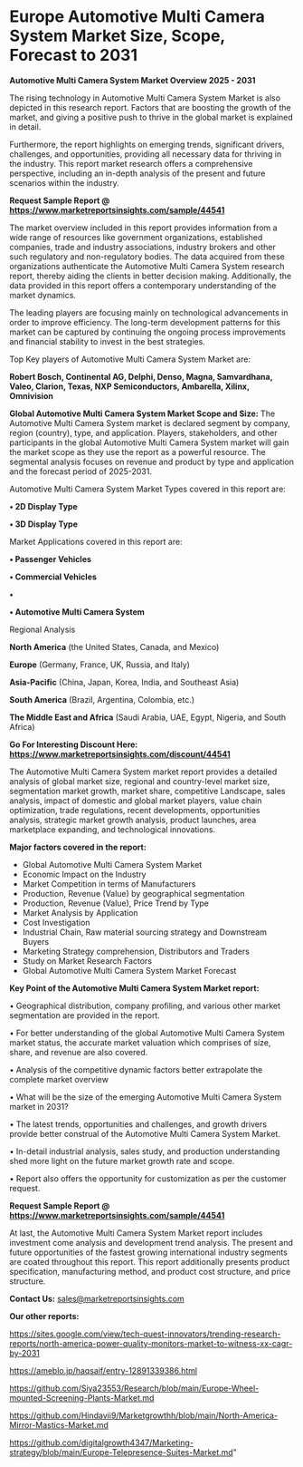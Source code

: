 # Europe Automotive Multi Camera System Market Size, Scope, Forecast to 2031

<Strong> Automotive Multi Camera System Market Overview 2025 - 2031</strong>

The rising technology in Automotive Multi Camera System Market is also depicted in this research report. Factors that are boosting the growth of the market, and giving a positive push to thrive in the global market is explained in detail.

Furthermore, the report highlights on emerging trends, significant drivers, challenges, and opportunities, providing all necessary data for thriving in the industry. This report market research offers a comprehensive perspective, including an in-depth analysis of the present and future scenarios within the industry.

<strong>Request Sample Report @ <a href=https://www.marketreportsinsights.com/sample/44541>https://www.marketreportsinsights.com/sample/44541</a></strong>

The market overview included in this report provides information from a wide range of resources like government organizations, established companies, trade and industry associations, industry brokers and other such regulatory and non-regulatory bodies. The data acquired from these organizations authenticate the Automotive Multi Camera System research report, thereby aiding the clients in better decision making. Additionally, the data provided in this report offers a contemporary understanding of the market dynamics.

The leading players are focusing mainly on technological advancements in order to improve efficiency. The long-term development patterns for this market can be captured by continuing the ongoing process improvements and financial stability to invest in the best strategies.

Top Key players of Automotive Multi Camera System Market are:

<strong>Robert Bosch, Continental AG, Delphi, Denso, Magna, Samvardhana, Valeo, Clarion, Texas, NXP Semiconductors, Ambarella, Xilinx, Omnivision</strong>

<strong><b>Global Automotive Multi Camera System Market Scope and Size:</b></strong>
The Automotive Multi Camera System market is declared segment by company, region (country), type, and application. Players, stakeholders, and other participants in the global Automotive Multi Camera System market will gain the market scope as they use the report as a powerful resource. The segmental analysis focuses on revenue and product by type and application and the forecast period of 2025-2031.

Automotive Multi Camera System Market Types covered in this report are:

<strong>•  2D Display Type

•  3D Display Type</strong>

Market Applications covered in this report are:

<strong>•  Passenger Vehicles

•  Commercial Vehicles

•  

•  Automotive Multi Camera System</strong> 

Regional Analysis

<strong>North America</strong> (the United States, Canada, and Mexico)

<strong>Europe</strong> (Germany, France, UK, Russia, and Italy)

<strong>Asia-Pacific</strong> (China, Japan, Korea, India, and Southeast Asia)

<strong>South America</strong> (Brazil, Argentina, Colombia, etc.)

<strong>The Middle East and Africa</strong> (Saudi Arabia, UAE, Egypt, Nigeria, and South Africa)

<strong>Go For Interesting Discount Here: <a href=https://www.marketreportsinsights.com/discount/44541>https://www.marketreportsinsights.com/discount/44541</a></strong>

The Automotive Multi Camera System market report provides a detailed analysis of global market size, regional and country-level market size, segmentation market growth, market share, competitive Landscape, sales analysis, impact of domestic and global market players, value chain optimization, trade regulations, recent developments, opportunities analysis, strategic market growth analysis, product launches, area marketplace expanding, and technological innovations.

<strong><b>Major factors covered in the report:</b></strong>
<ul>
  <li>Global Automotive Multi Camera System Market </li>
  <li>Economic Impact on the Industry</li>
  <li>Market Competition in terms of Manufacturers</li>
  <li>Production, Revenue (Value) by geographical segmentation</li>
  <li>Production, Revenue (Value), Price Trend by Type</li>
  <li>Market Analysis by Application</li>
  <li>Cost Investigation</li>
  <li>Industrial Chain, Raw material sourcing strategy and Downstream Buyers</li>
  <li>Marketing Strategy comprehension, Distributors and Traders</li>
  <li>Study on Market Research Factors</li>
  <li>Global Automotive Multi Camera System Market Forecast</li>
</ul>

<strong><b>Key Point of the Automotive Multi Camera System Market report:</b></strong>

• Geographical distribution, company profiling, and various other market segmentation are provided in the report.

• For better understanding of the global Automotive Multi Camera System market status, the accurate market valuation which comprises of size, share, and revenue are also covered.

• Analysis of the competitive dynamic factors better extrapolate the complete market overview

• What will be the size of the emerging Automotive Multi Camera System market in 2031?

• The latest trends, opportunities and challenges, and growth drivers provide better construal of the Automotive Multi Camera System Market.

• In-detail industrial analysis, sales study, and production understanding shed more light on the future market growth rate and scope.

• Report also offers the opportunity for customization as per the customer request.

<strong>Request Sample Report @ <a href=https://www.marketreportsinsights.com/sample/44541>https://www.marketreportsinsights.com/sample/44541</a></strong>

At last, the Automotive Multi Camera System Market report includes investment come analysis and development trend analysis. The present and future opportunities of the fastest growing international industry segments are coated throughout this report. This report additionally presents product specification, manufacturing method, and product cost structure, and price structure.

<strong>Contact Us:</strong>
sales@marketreportsinsights.com

<strong>Our other reports:</strong>

<a href=https://sites.google.com/view/tech-quest-innovators/trending-research-reports/north-america-power-quality-monitors-market-to-witness-xx-cagr-by-2031>https://sites.google.com/view/tech-quest-innovators/trending-research-reports/north-america-power-quality-monitors-market-to-witness-xx-cagr-by-2031</a>

<a href=https://ameblo.jp/haqsaif/entry-12891339386.html>https://ameblo.jp/haqsaif/entry-12891339386.html</a>

<a href=https://github.com/Siya23553/Research/blob/main/Europe-Wheel-mounted-Screening-Plants-Market.md>https://github.com/Siya23553/Research/blob/main/Europe-Wheel-mounted-Screening-Plants-Market.md</a>

<a href=https://github.com/Hindavii9/Marketgrowthh/blob/main/North-America-Mirror-Mastics-Market.md>https://github.com/Hindavii9/Marketgrowthh/blob/main/North-America-Mirror-Mastics-Market.md</a>

<a href=https://github.com/digitalgrowth4347/Marketing-strategy/blob/main/Europe-Telepresence-Suites-Market.md>https://github.com/digitalgrowth4347/Marketing-strategy/blob/main/Europe-Telepresence-Suites-Market.md</a>"
